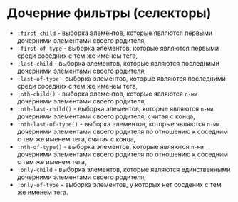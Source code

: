 # Дочерние фильтры (селекторы)

- `:first-child` - выборка элементов, которые являются первыми дочерними элементами своего родителя,
- `:first-of-type` - выборка элементов, которые являются первыми среди соседних с тем же именем тега,
- `:last-child` - выборка элементов, которые являются последними дочерними элементами своего родителя,
- `:last-of-type` - выборка элементов, которые являются последними среди соседних с тем же именем тега,
- `:nth-child()` - выборка элементов, которые являются `n-ми` дочерними элементами своего родителя,
- `:nth-last-child()` - выборка элементов, которые являются `n-ми` дочерними элементами своего родителя, считая с конца,
- `:nth-last-of-type()` - выборка элементов, которые являются `n-ми` дочерними элементами своего родителя по отношению к соседним с тем же именем тега, считая с конца,
- `:nth-of-type()` - выборка элементов, которые являются `n-ми` дочерними элементами своего родителя по отношению к соседним с тем же именем тега,
- `:only-child` - выборка элементов, которые являются единственными дочерними элементами своего родителя,
- `:only-of-type` - выборка элементов, у которых нет сосдених с тем же именем тега.
